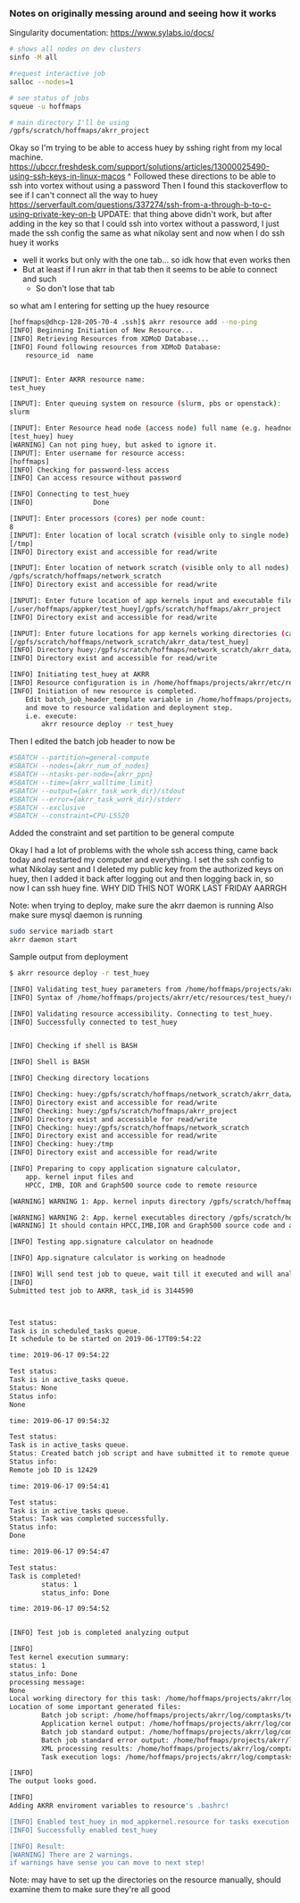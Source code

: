 ### Notes on originally messing around and seeing how it works

Singularity documentation: https://www.sylabs.io/docs/

```bash
# shows all nodes on dev clusters
sinfo -M all

#request interactive job
salloc --nodes=1

# see status of jobs
squeue -u hoffmaps

# main directory I'll be using
/gpfs/scratch/hoffmaps/akrr_project

```

Okay so I'm trying to be able to access huey by sshing right from my local machine.
https://ubccr.freshdesk.com/support/solutions/articles/13000025490-using-ssh-keys-in-linux-macos
^ Followed these directions to be able to ssh into vortex without using a password
Then I found this stackoverflow to see if I can't connect all the way to huey
https://serverfault.com/questions/337274/ssh-from-a-through-b-to-c-using-private-key-on-b
UPDATE: that thing above didn't work, but after adding in the key so that I could ssh into vortex without a password, I just made the ssh config the same as what nikolay sent and now when I do ssh huey it works
- well it works but only with the one tab... so idk how that even works then
- But at least if I run akrr in that tab then it seems to be able to connect and such
	- So don't lose that tab

so what am I entering for setting up the huey resource
```bash
[hoffmaps@dhcp-128-205-70-4 .ssh]$ akrr resource add --no-ping
[INFO] Beginning Initiation of New Resource...
[INFO] Retrieving Resources from XDMoD Database...
[INFO] Found following resources from XDMoD Database:
    resource_id  name


[INPUT]: Enter AKRR resource name:
test_huey

[INPUT]: Enter queuing system on resource (slurm, pbs or openstack): 
slurm

[INPUT]: Enter Resource head node (access node) full name (e.g. headnode.somewhere.org):
[test_huey] huey
[WARNING] Can not ping huey, but asked to ignore it.
[INPUT]: Enter username for resource access:
[hoffmaps] 
[INFO] Checking for password-less access
[INFO] Can access resource without password

[INFO] Connecting to test_huey
[INFO]               Done

[INPUT]: Enter processors (cores) per node count:
8
[INPUT]: Enter location of local scratch (visible only to single node):
[/tmp]
[INFO] Directory exist and accessible for read/write

[INPUT]: Enter location of network scratch (visible only to all nodes),used for temporary storage of app kernel input/output:
/gpfs/scratch/hoffmaps/network_scratch
[INFO] Directory exist and accessible for read/write

[INPUT]: Enter future location of app kernels input and executable files:
[/user/hoffmaps/appker/test_huey]/gpfs/scratch/hoffmaps/akrr_project
[INFO] Directory exist and accessible for read/write

[INPUT]: Enter future locations for app kernels working directories (can or even should be on scratch space):
[/gpfs/scratch/hoffmaps/network_scratch/akrr_data/test_huey]
[INFO] Directory huey:/gpfs/scratch/hoffmaps/network_scratch/akrr_data/test_huey does not exists, will try to create it
[INFO] Directory exist and accessible for read/write

[INFO] Initiating test_huey at AKRR
[INFO] Resource configuration is in /home/hoffmaps/projects/akrr/etc/resources/test_huey/resource.conf
[INFO] Initiation of new resource is completed.
    Edit batch_job_header_template variable in /home/hoffmaps/projects/akrr/etc/resources/test_huey/resource.conf
    and move to resource validation and deployment step.
    i.e. execute:
        akrr resource deploy -r test_huey

```
Then I edited the batch job header to now be
```bash
#SBATCH --partition=general-compute
#SBATCH --nodes={akrr_num_of_nodes}
#SBATCH --ntasks-per-node={akrr_ppn}
#SBATCH --time={akrr_walltime_limit}
#SBATCH --output={akrr_task_work_dir}/stdout
#SBATCH --error={akrr_task_work_dir}/stderr
#SBATCH --exclusive
#SBATCH --constraint=CPU-L5520
```
Added the constraint and set partition to be general compute

Okay I had a lot of problems with the whole ssh access thing, came back today and restarted my computer and everything. I set the ssh config to what Nikolay sent and I deleted my public key from the authorized keys on huey, then I added it back after logging out and then logging back in, so now I can ssh huey fine. WHY DID THIS NOT WORK LAST FRIDAY AARRGH

Note: when trying to deploy, make sure the akrr daemon is running
Also make sure mysql daemon is running

```bash
sudo service mariadb start
akrr daemon start
```
Sample output from deployment

```bash
$ akrr resource deploy -r test_huey

[INFO] Validating test_huey parameters from /home/hoffmaps/projects/akrr/etc/resources/test_huey/resource.conf
[INFO] Syntax of /home/hoffmaps/projects/akrr/etc/resources/test_huey/resource.conf is correct and all necessary parameters are present.

[INFO] Validating resource accessibility. Connecting to test_huey.
[INFO] Successfully connected to test_huey


[INFO] Checking if shell is BASH

[INFO] Shell is BASH

[INFO] Checking directory locations

[INFO] Checking: huey:/gpfs/scratch/hoffmaps/network_scratch/akrr_data/test_huey
[INFO] Directory exist and accessible for read/write
[INFO] Checking: huey:/gpfs/scratch/hoffmaps/akrr_project
[INFO] Directory exist and accessible for read/write
[INFO] Checking: huey:/gpfs/scratch/hoffmaps/network_scratch
[INFO] Directory exist and accessible for read/write
[INFO] Checking: huey:/tmp
[INFO] Directory exist and accessible for read/write

[INFO] Preparing to copy application signature calculator,
    app. kernel input files and 
    HPCC, IMB, IOR and Graph500 source code to remote resource

[WARNING] WARNING 1: App. kernel inputs directory /gpfs/scratch/hoffmaps/akrr_project/inputs is present, assume they are correct.

[WARNING] WARNING 2: App. kernel executables directory /gpfs/scratch/hoffmaps/akrr_project/execs is present, assume they are correct.
[WARNING] It should contain HPCC,IMB,IOR and Graph500 source code and app.signature calculator

[INFO] Testing app.signature calculator on headnode

[INFO] App.signature calculator is working on headnode

[INFO] Will send test job to queue, wait till it executed and will analyze the output
[INFO] 
Submitted test job to AKRR, task_id is 3144590



Test status:
Task is in scheduled_tasks queue.
It schedule to be started on 2019-06-17T09:54:22

time: 2019-06-17 09:54:22 

Test status:
Task is in active_tasks queue.
Status: None
Status info:
None

time: 2019-06-17 09:54:32 

Test status:
Task is in active_tasks queue.
Status: Created batch job script and have submitted it to remote queue.
Status info:
Remote job ID is 12429

time: 2019-06-17 09:54:41 

Test status:
Task is in active_tasks queue.
Status: Task was completed successfully.
Status info:
Done

time: 2019-06-17 09:54:47 

Test status:
Task is completed!
        status: 1
        status_info: Done

time: 2019-06-17 09:54:52 


[INFO] Test job is completed analyzing output

[INFO] 
Test kernel execution summary:
status: 1
status_info: Done
processing message:
None
Local working directory for this task: /home/hoffmaps/projects/akrr/log/comptasks/test_huey/test/2019.06.17.09.54.23.257560
Location of some important generated files:
        Batch job script: /home/hoffmaps/projects/akrr/log/comptasks/test_huey/test/2019.06.17.09.54.23.257560/jobfiles/test.job
        Application kernel output: /home/hoffmaps/projects/akrr/log/comptasks/test_huey/test/2019.06.17.09.54.23.257560/jobfiles/appstdout
        Batch job standard output: /home/hoffmaps/projects/akrr/log/comptasks/test_huey/test/2019.06.17.09.54.23.257560/jobfiles/stdout
        Batch job standard error output: /home/hoffmaps/projects/akrr/log/comptasks/test_huey/test/2019.06.17.09.54.23.257560/jobfiles/stderr
        XML processing results: /home/hoffmaps/projects/akrr/log/comptasks/test_huey/test/2019.06.17.09.54.23.257560/result.xml
        Task execution logs: /home/hoffmaps/projects/akrr/log/comptasks/test_huey/test/2019.06.17.09.54.23.257560/proc/log

[INFO] 
The output looks good.

[INFO] 
Adding AKRR enviroment variables to resource's .bashrc!

[INFO] Enabled test_huey in mod_appkernel.resource for tasks execution and made it visible to XDMoD UI.
[INFO] Successfully enabled test_huey

[INFO] Result:
[WARNING] There are 2 warnings.
if warnings have sense you can move to next step!

```
Note: may have to set up the directories on the resource manually, should examine them to make sure they're all good









